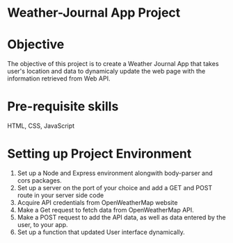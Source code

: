 # Weather-Journal App Project

# Objective
The objective of this project is to create a Weather Journal App that takes user's location and data 
to dynamicaly update the web page with the information retrieved from Web API.

# Pre-requisite skills
HTML, CSS, JavaScript

# Setting up Project Environment
1. Set up a Node and Express environment alongwith body-parser and cors packages.
2. Set up a server on the port of your choice and add a GET and POST route in your server side code
3. Acquire API credentials from OpenWeatherMap website 
4. Make a Get request to fetch data from OpenWeatherMap API.
5. Make a POST request to add the API data, as well as data entered by the user, to your app.
6. Set up a function that updated User interface dynamically.
